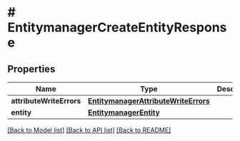 # # EntitymanagerCreateEntityResponse


## Properties 


Name | Type | Description | Notes
------------ | ------------- | ------------- | -------------
**attributeWriteErrors**| [**EntitymanagerAttributeWriteErrors**](EntitymanagerAttributeWriteErrors.md) |   | [optional]
**entity**| [**EntitymanagerEntity**](EntitymanagerEntity.md) |   | [optional]


[[Back to Model list]](../../README.md#models) [[Back to API list]](../../README.md#endpoints) [[Back to README]](../../README.md)

